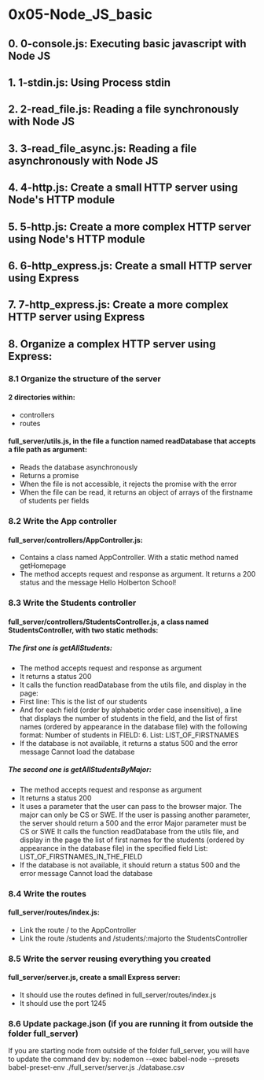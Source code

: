 # 0x05-Node_JS_basic

## 0. 0-console.js: Executing basic javascript with Node JS
## 1. 1-stdin.js: Using Process stdin
## 2. 2-read_file.js: Reading a file synchronously with Node JS
## 3. 3-read_file_async.js: Reading a file asynchronously with Node JS
## 4. 4-http.js: Create a small HTTP server using Node's HTTP module
## 5. 5-http.js: Create a more complex HTTP server using Node's HTTP module
## 6. 6-http_express.js: Create a small HTTP server using Express
## 7. 7-http_express.js: Create a more complex HTTP server using Express
## 8. Organize a complex HTTP server using Express:

### 8.1 Organize the structure of the server
#### 2 directories within:
- controllers
- routes
#### full_server/utils.js, in the file a function named readDatabase that accepts a file path as argument:
- Reads the database asynchronously
- Returns a promise
- When the file is not accessible, it rejects the promise with the error
- When the file can be read, it returns an object of arrays of the firstname of students per fields

### 8.2 Write the App controller
#### full_server/controllers/AppController.js:
- Contains a class named AppController. With a static method named getHomepage
- The method accepts request and response as argument. It returns a 200 status and the message Hello Holberton School!

### 8.3 Write the Students controller
#### full_server/controllers/StudentsController.js, a class named StudentsController, with two static methods:
##### The first one is getAllStudents:
- The method accepts request and response as argument
- It returns a status 200
- It calls the function readDatabase from the utils file, and display in the page:
- First line: This is the list of our students
- And for each field (order by alphabetic order case insensitive), a line that displays the number of students in the field, and the list of first names (ordered by appearance in the database file) with the following format: Number of students in FIELD: 6. List: LIST_OF_FIRSTNAMES
- If the database is not available, it returns a status 500 and the error message Cannot load the database
##### The second one is getAllStudentsByMajor:
- The method accepts request and response as argument
- It returns a status 200
- It uses a parameter that the user can pass to the browser major. The major can only be CS or SWE. If the user is passing another parameter, the server should return a 500 and the error Major parameter must be CS or SWE
It calls the function readDatabase from the utils file, and display in the page the list of first names for the students (ordered by appearance in the database file) in the specified field List: LIST_OF_FIRSTNAMES_IN_THE_FIELD
- If the database is not available, it should return a status 500 and the error message Cannot load the database

### 8.4 Write the routes
#### full_server/routes/index.js:
- Link the route / to the AppController
- Link the route /students and /students/:majorto the StudentsController

### 8.5 Write the server reusing everything you created
#### full_server/server.js, create a small Express server:
- It should use the routes defined in full_server/routes/index.js
- It should use the port 1245

### 8.6 Update package.json (if you are running it from outside the folder full_server)
If you are starting node from outside of the folder full_server, you will have to update the command dev by: nodemon --exec babel-node --presets babel-preset-env ./full_server/server.js ./database.csv